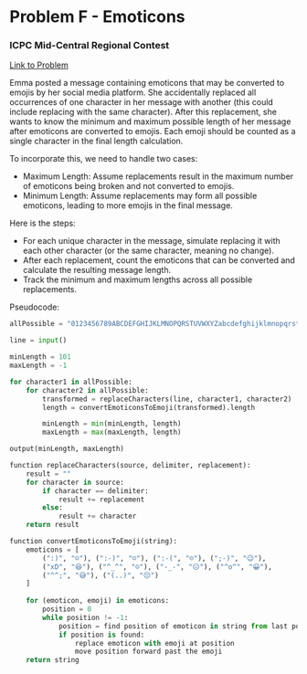 # Problem F - Emoticons

### ICPC Mid-Central Regional Contest

[Link to Problem](https://mcpc24.kattis.com/contests/mcpc24/problems/emoticons2)

Emma posted a message containing emoticons that may be converted to emojis by her social media platform. She accidentally replaced all occurrences of one character in her message with another (this could include replacing with the same character). After this replacement, she wants to know the minimum and maximum possible length of her message after emoticons are converted to emojis. Each emoji should be counted as a single character in the final length calculation.

To incorporate this, we need to handle two cases:
- Maximum Length: Assume replacements result in the maximum number of emoticons being broken and not converted to emojis.
- Minimum Length: Assume replacements may form all possible emoticons, leading to more emojis in the final message.

Here is the steps:
- For each unique character in the message, simulate replacing it with each other character (or the same character, meaning no change).
- After each replacement, count the emoticons that can be converted and calculate the resulting message length.
- Track the minimum and maximum lengths across all possible replacements.

Pseudocode:

```python
allPossible = "0123456789ABCDEFGHIJKLMNOPQRSTUVWXYZabcdefghijklmnopqrstuvwxyz!\"#$%&'()*+,-./:;<=>?@[\\]^_`{|}~ "

line = input()

minLength = 101
maxLength = -1

for character1 in allPossible:
    for character2 in allPossible:
        transformed = replaceCharacters(line, character1, character2)
        length = convertEmoticonsToEmoji(transformed).length

        minLength = min(minLength, length)
        maxLength = max(maxLength, length)

output(minLength, maxLength)

function replaceCharacters(source, delimiter, replacement):
    result = ""
    for character in source:
        if character == delimiter:
            result += replacement
        else:
            result += character
    return result

function convertEmoticonsToEmoji(string):
    emoticons = [
        (":)", "☺️"), (":-)", "☺️"), (":-(", "☹️"), (";-)", "😉"),
        ("xD", "😆"), ("^_^", "☺️"), ("-_-", "😑"), ("^o^", "😀"),
        ("^^;", "😅"), ("(..)", "😔")
    ]
    
    for (emoticon, emoji) in emoticons:
        position = 0
        while position != -1:
            position = find position of emoticon in string from last position
            if position is found:
                replace emoticon with emoji at position
                move position forward past the emoji
    return string

```